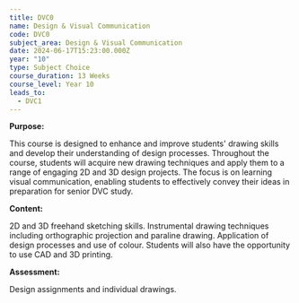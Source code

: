 ```yaml
---
title: DVC0
name: Design & Visual Communication
code: DVC0
subject_area: Design & Visual Communication
date: 2024-06-17T15:23:00.000Z
year: "10"
type: Subject Choice
course_duration: 13 Weeks
course_level: Year 10
leads_to:
  - DVC1
---
```

**Purpose:**

This course is designed to enhance and improve students' drawing skills and develop their understanding of design processes. Throughout the course, students will acquire new drawing techniques and apply them to a range of engaging 2D and 3D design projects. The focus is on learning visual communication, enabling students to effectively convey their ideas in preparation for senior DVC study.

**Content:**

2D and 3D freehand sketching skills. Instrumental drawing techniques including orthographic projection and paraline drawing. Application of design processes and use of colour. Students will also have the opportunity to use CAD and 3D printing.

**Assessment:**

Design assignments and individual drawings.
